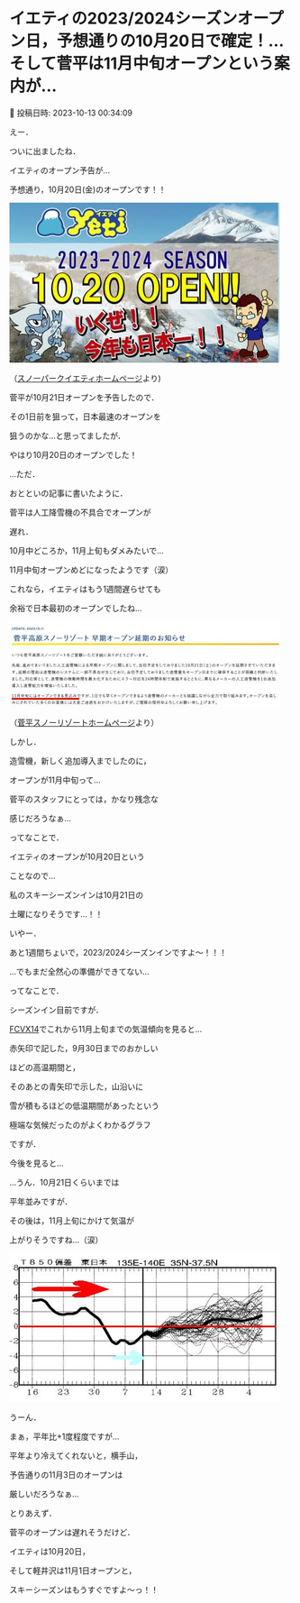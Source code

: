 # イエティの2023/2024シーズンオープン日，予想通りの10月20日で確定！…そして菅平は11月中旬オープンという案内が…

📅 投稿日時: 2023-10-13 00:34:09

えー．


ついに出ましたね．


イエティのオープン予告が…





予想通り，10月20日(金)のオープンです！！







![49f6cd79f0b1f0e838afcba548d0d05a.jpg](images/49f6cd79f0b1f0e838afcba548d0d05a.jpg)




（[スノーパークイエティホームページ](https://www.yeti-resort.com/)より)





菅平が10月21日オープンを予告したので．


その1日前を狙って，日本最速のオープンを


狙うのかな…と思ってましたが．


やはり10月20日のオープンでした！





…ただ．


おとといの記事に書いたように．


菅平は人工降雪機の不具合でオープンが


遅れ．


10月中どころか，11月上旬もダメみたいで…


11月中旬オープンめどになったようです（涙）


これなら，イエティはもう1週間遅らせても


余裕で日本最初のオープンでしたね…







![ecc4d7c9d4c927e62efd20b153635bf9.jpg](images/ecc4d7c9d4c927e62efd20b153635bf9.jpg)




（[菅平スノーリゾートホームページ](https://sugadaira-snowresort.com/news/1377/)より）





しかし．


造雪機，新しく追加導入までしたのに，


オープンが11月中旬って…


菅平のスタッフにとっては，かなり残念な


感じだろうなぁ…





ってなことで．


イエティのオープンが10月20日という


ことなので…


私のスキーシーズンインは10月21日の


土曜になりそうです…！！





いやー．


あと1週間ちょいで，2023/2024シーズンインですよ～！！！





…でもまだ全然心の準備ができてない…





ってなことで．


シーズンイン目前ですが．


[FCVX14](https://n-kishou.com/ee/image4/lfax/fcvx14_202310112100.png?x=36&y=6)でこれから11月上旬までの気温傾向を見ると…





赤矢印で記した，9月30日までのおかしい


ほどの高温期間と，


そのあとの青矢印で示した，山沿いに


雪が積もるほどの低温期間があったという


極端な気候だったのがよくわかるグラフ


ですが．





今後を見ると…


…うん．10月21日くらいまでは


平年並みですが．


その後は，11月上旬にかけて気温が


上がりそうですね…（涙）




![22f98cbcf6c4ba8a7696387e928bd549.jpg](images/22f98cbcf6c4ba8a7696387e928bd549.jpg)







うーん．


まぁ，平年比+1度程度ですが…


平年より冷えてくれないと，横手山，


予告通りの11月3日のオープンは


厳しいだろうなぁ…





とりあえず．


菅平のオープンは遅れそうだけど．


イエティは10月20日，


そして軽井沢は11月1日オープンと，


スキーシーズンはもうすぐですよ～っ！！
